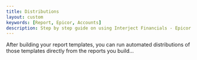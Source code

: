 ```yaml
---
title: Distributions
layout: custom
keywords: [Report, Epicor, Accounts]
description: Step by step guide on using Interject Financials - Epicor financial report distribution.
---
```


After building your report templates, you can run automated distributions of those templates directly from the reports you build...
